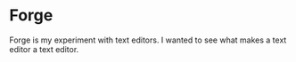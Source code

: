 # Forge
Forge is my experiment with text editors. I wanted to see what makes a text editor a text editor.
